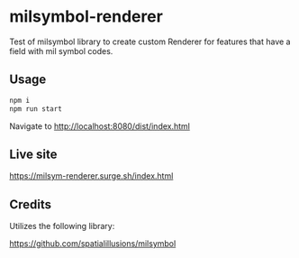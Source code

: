 # milsymbol-renderer

Test of milsymbol library to create custom Renderer for features that have a field with mil symbol codes.

## Usage

```bash
npm i
npm run start
```

Navigate to <http://localhost:8080/dist/index.html>

## Live site

<https://milsym-renderer.surge.sh/index.html>

## Credits

Utilizes the following library:

<https://github.com/spatialillusions/milsymbol>
